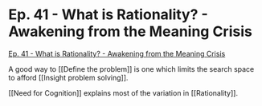 # Ep. 41 - What is Rationality? - Awakening from the Meaning Crisis
[Ep. 41 - What is Rationality? - Awakening from the Meaning Crisis](https://pca.st/episode/98f27f07-30fc-4d3f-be3a-8e3aa80b8cfe)

A good way to [[Define the problem]] is one which limits the search space to afford [[Insight problem solving]].

[[Need for Cognition]] explains most of the variation in [[Rationality]].

<!-- #Listenable -->

<!-- {BearID:30E1A62F-8212-4DEA-8953-68DFF029743F-48382-0000216EA65F4B74} -->
